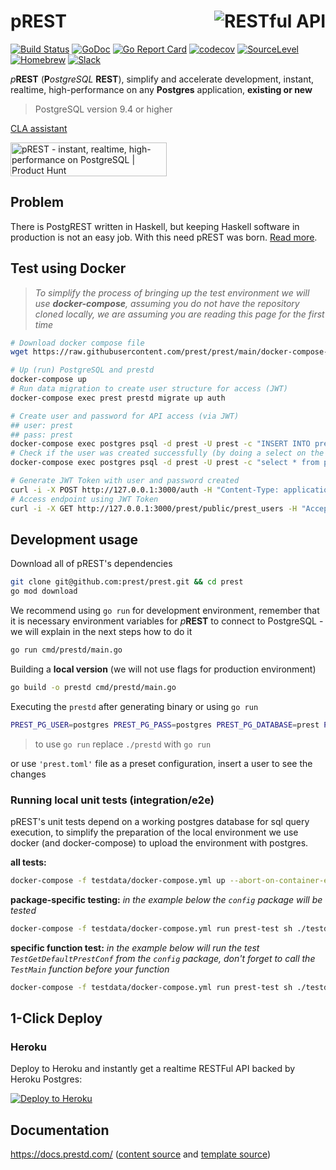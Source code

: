 # <img align="right" src="https://docs.prestd.com/logo.png" alt="RESTful API" title="RESTful API"> pREST

[![Build Status](https://travis-ci.com/prest/prest.svg?branch=main)](https://travis-ci.com/prest/prest)
[![GoDoc](https://godoc.org/github.com/prest/prest?status.png)](https://godoc.org/github.com/prest/prest)
[![Go Report Card](https://goreportcard.com/badge/github.com/prest/prest)](https://goreportcard.com/report/github.com/prest/prest)
[![codecov](https://codecov.io/gh/prest/prest/branch/main/graph/badge.svg?token=eVD9urwIEv)](https://codecov.io/gh/prest/prest)
[![SourceLevel](https://app.sourcelevel.io/github/prest/-/prest.svg)](https://app.sourcelevel.io/github/prest/-/prest)
[![Homebrew](https://img.shields.io/badge/dynamic/json.svg?url=https://formulae.brew.sh/api/formula/prestd.json&query=$.versions.stable&label=homebrew)](https://formulae.brew.sh/formula/prestd)
[![Slack](https://img.shields.io/badge/slack-prestd-blueviolet.svg?logo=slack)](http://slack.prestd.com/)

_p_**REST** (**P**_ostgreSQL_ **REST**), simplify and accelerate development, instant, realtime, high-performance on any **Postgres** application, **existing or new**

> PostgreSQL version 9.4 or higher

[CLA assistant](https://cla-assistant.io/prest/prest)

<a href="https://www.producthunt.com/posts/prest?utm_source=badge-featured&utm_medium=badge&utm_souce=badge-prest" target="_blank"><img src="https://api.producthunt.com/widgets/embed-image/v1/featured.svg?post_id=303506&theme=light" alt="pREST - instant, realtime, high-performance on PostgreSQL | Product Hunt" style="width: 250px; height: 54px;" width="250" height="54" /></a>

## Problem

There is PostgREST written in Haskell, but keeping Haskell software in production is not an easy job. With this need pREST was born. [Read more](https://github.com/prest/prest/issues/41).

## Test using Docker

> _To simplify the process of bringing up the test environment we will use **docker-compose**, assuming you do not have the repository cloned locally, we are assuming you are reading this page for the first time_

```sh
# Download docker compose file
wget https://raw.githubusercontent.com/prest/prest/main/docker-compose-prod.yml -O docker-compose.yml

# Up (run) PostgreSQL and prestd
docker-compose up
# Run data migration to create user structure for access (JWT)
docker-compose exec prest prestd migrate up auth

# Create user and password for API access (via JWT)
## user: prest
## pass: prest
docker-compose exec postgres psql -d prest -U prest -c "INSERT INTO prest_users (name, username, password) VALUES ('pREST Full Name', 'prest', MD5('prest'))"
# Check if the user was created successfully (by doing a select on the table)
docker-compose exec postgres psql -d prest -U prest -c "select * from prest_users"

# Generate JWT Token with user and password created
curl -i -X POST http://127.0.0.1:3000/auth -H "Content-Type: application/json" -d '{"username": "prest", "password": "prest"}'
# Access endpoint using JWT Token
curl -i -X GET http://127.0.0.1:3000/prest/public/prest_users -H "Accept: application/json" -H "Authorization: Bearer {TOKEN}"
```

## Development usage

Download all of pREST's dependencies

```sh
git clone git@github.com:prest/prest.git && cd prest
go mod download
```

We recommend using `go run` for development environment, remember that it is necessary environment variables for _p_**REST** to connect to PostgreSQL - we will explain in the next steps how to do it

```sh
go run cmd/prestd/main.go
```

Building a **local version** (we will not use flags for production environment)

```sh
go build -o prestd cmd/prestd/main.go
```

Executing the `prestd` after generating binary or using `go run`

```sh
PREST_PG_USER=postgres PREST_PG_PASS=postgres PREST_PG_DATABASE=prest PREST_PG_PORT=5432 PREST_HTTP_PORT=3010 ./prestd
```

> to use `go run` replace `./prestd` with `go run`

or use `'prest.toml'` file as a preset configuration, insert a user to see the changes

### Running local unit tests (integration/e2e)

pREST's unit tests depend on a working postgres database for sql query execution, to simplify the preparation of the local environment we use docker (and docker-compose) to upload the environment with postgres.

**all tests:**

```sh
docker-compose -f testdata/docker-compose.yml up --abort-on-container-exit
```

**package-specific testing:**
_in the example below the `config` package will be tested_

```sh
docker-compose -f testdata/docker-compose.yml run prest-test sh ./testdata/runtest.sh ./config
```

**specific function test:**
_in the example below will run the test `TestGetDefaultPrestConf` from the `config` package, don't forget to call the `TestMain` function before your function_

```sh
docker-compose -f testdata/docker-compose.yml run prest-test sh ./testdata/runtest.sh ./config -run TestMain,TestGetDefaultPrestConf
```

## 1-Click Deploy

### Heroku

Deploy to Heroku and instantly get a realtime RESTFul API backed by Heroku Postgres:

[![Deploy to Heroku](https://www.herokucdn.com/deploy/button.svg)](https://heroku.com/deploy?template=https://github.com/prest/prest-heroku)

## Documentation

<https://docs.prestd.com/> ([content source](https://github.com/prest/prest/tree/main/docs) and [template source](https://github.com/prest/doc-template))
